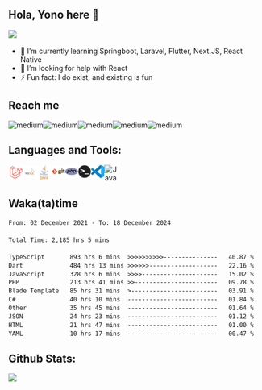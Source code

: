 
## Hola, Yono here 👋
![](https://visitor-badge.laobi.icu/badge?page_id=chrisdionisius)
- 🌱 I’m currently learning Springboot, Laravel, Flutter, Next.JS, React Native
- 🤔 I’m looking for help with React
- ⚡ Fun fact: I do exist, and existing is fun

## Reach me

[<img align="left" alt="medium" src="https://img.shields.io/badge/LinkedIn-0077B5?style=for-the-badge&logo=linkedin&logoColor=white" />][linkedin]
[<img align="left" alt="medium" src="https://img.shields.io/badge/GitHub-100000?style=for-the-badge&logo=github&logoColor=white"/>][github]
[<img align="left" alt="medium" src="https://img.shields.io/badge/Facebook-1877F2?style=for-the-badge&logo=facebook&logoColor=white" />][facebook]
[<img align="left" alt="medium" src="https://img.shields.io/badge/Instagram-E4405F?style=for-the-badge&logo=instagram&logoColor=white" />][instagram]
[<img align="left" alt="medium" src="https://img.shields.io/badge/Twitter-1DA1F2?style=for-the-badge&logo=twitter&logoColor=white" />][twitter]

<br />

## Languages and Tools:
<p align="center">
<img align="left" alt="Laravel" width="30px" src="https://raw.githubusercontent.com/github/explore/56a826d05cf762b2b50ecbe7d492a839b04f3fbf/topics/laravel/laravel.png" />
<img align="left" alt="MySQL" width="26px" src="https://raw.githubusercontent.com/github/explore/80688e429a7d4ef2fca1e82350fe8e3517d3494d/topics/mysql/mysql.png" />
<img align="left" alt="Java" width="30px" src="https://raw.githubusercontent.com/github/explore/80688e429a7d4ef2fca1e82350fe8e3517d3494d/topics/java/java.png" />
<img align="left" alt="Git" width="26px" src="https://raw.githubusercontent.com/github/explore/80688e429a7d4ef2fca1e82350fe8e3517d3494d/topics/git/git.png" />
<img align="left" alt="Php" width="26px" src="https://raw.githubusercontent.com/github/explore/ccc16358ac4530c6a69b1b80c7223cd2744dea83/topics/php/php.png" />
<img align="left" alt="Terminal" width="26px" src="https://raw.githubusercontent.com/github/explore/80688e429a7d4ef2fca1e82350fe8e3517d3494d/topics/terminal/terminal.png" />
<img align="left" alt="Visual Studio Code" width="26px" src="https://raw.githubusercontent.com/github/explore/80688e429a7d4ef2fca1e82350fe8e3517d3494d/topics/visual-studio-code/visual-studio-code.png" />
<img align="left" alt="Java" width="26px" src="https://camo.githubusercontent.com/dba44352519c595b249c605692a52a258f9fcd93e7cf3b086c4240b508e874b6/68747470733a2f2f63646e2e7261776769742e636f6d2f6269744865726f2f62697449636f6e2f6d61737465722f7376672f6a6176612d616c742d73712e737667" />
</p>

<br />
<br />

## Waka(ta)time
<!--START_SECTION:waka-->

```txt
From: 02 December 2021 - To: 18 December 2024

Total Time: 2,185 hrs 5 mins

TypeScript       893 hrs 6 mins  >>>>>>>>>>---------------   40.87 %
Dart             484 hrs 13 mins >>>>>>-------------------   22.16 %
JavaScript       328 hrs 6 mins  >>>>---------------------   15.02 %
PHP              213 hrs 41 mins >>-----------------------   09.78 %
Blade Template   85 hrs 31 mins  >------------------------   03.91 %
C#               40 hrs 10 mins  -------------------------   01.84 %
Other            35 hrs 45 mins  -------------------------   01.64 %
JSON             24 hrs 23 mins  -------------------------   01.12 %
HTML             21 hrs 47 mins  -------------------------   01.00 %
YAML             10 hrs 17 mins  -------------------------   00.47 %
```

<!--END_SECTION:waka-->

## Github Stats:
<div>
<a href="https://github-readme-stats.vercel.app/api?username=chrisdionisius&theme=tokyonight" >
  <img align="left" src="https://github-readme-stats.vercel.app/api?username=chrisdionisius&count_private=true&show_icons=true&theme=aura_dark" />
</a>
</div>

[linkedin]: https://www.linkedin.com/in/chris-dionisius/
[instagram]: https://www.instagram.com/chrisdionisius/
[twitter]: https://twitter.com/chris_dionisius
[facebook]: https://www.facebook.com/chrisdionisius
[github]: https://github.com/chrisdionisius
